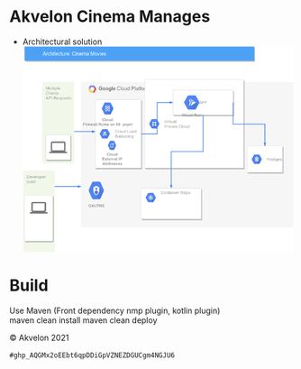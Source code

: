 
Akvelon Cinema Manages
==========================

- Architectural solution  ![alt text](./documentation/Cinema.png?raw=true  "solution")

    
Build
==========================   
    
Use Maven (Front dependency nmp plugin,  kotlin plugin)    
  maven clean install
  maven clean  deploy
     



© Akvelon 2021


    #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
